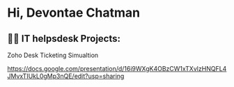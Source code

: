 <h1>Hi, Devontae Chatman </h1>

<h2>👨‍💻 IT helpsdesk Projects:</h2>
Zoho Desk Ticketing Simualtion  

https://docs.google.com/presentation/d/16i9WXgK4OBzCW1xTXvlzHNQFL4JMvxTIUkL0gMp3nQE/edit?usp=sharing


